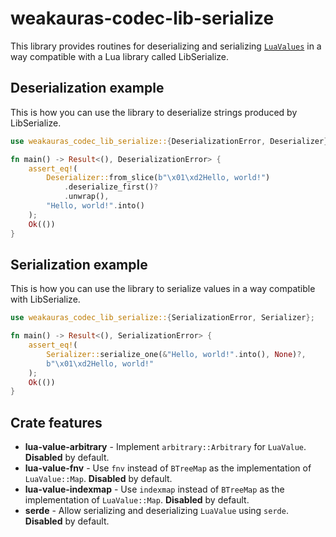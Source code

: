 # weakauras-codec-lib-serialize

This library provides routines for deserializing and serializing [`LuaValues`]
in a way compatible with a Lua library called LibSerialize.

## Deserialization example

This is how you can use the library to deserialize strings produced by LibSerialize.

```rust
use weakauras_codec_lib_serialize::{DeserializationError, Deserializer};

fn main() -> Result<(), DeserializationError> {
    assert_eq!(
        Deserializer::from_slice(b"\x01\xd2Hello, world!")
            .deserialize_first()?
            .unwrap(),
        "Hello, world!".into()
    );
    Ok(())
}
```

## Serialization example

This is how you can use the library to serialize values in a way compatible with LibSerialize.

```rust
use weakauras_codec_lib_serialize::{SerializationError, Serializer};

fn main() -> Result<(), SerializationError> {
    assert_eq!(
        Serializer::serialize_one(&"Hello, world!".into(), None)?,
        b"\x01\xd2Hello, world!"
    );
    Ok(())
}
```

## Crate features

* **lua-value-arbitrary** - Implement `arbitrary::Arbitrary` for `LuaValue`. **Disabled** by default.
* **lua-value-fnv** - Use `fnv` instead of `BTreeMap` as the implementation of `LuaValue::Map`. **Disabled** by default.
* **lua-value-indexmap** - Use `indexmap` instead of `BTreeMap` as the implementation of `LuaValue::Map`. **Disabled** by default.
* **serde** - Allow serializing and deserializing `LuaValue` using `serde`. **Disabled** by default.

[`LuaValues`]: https://docs.rs/weakauras-codec-lua-value/latest/weakauras_codec_lua_value/enum.LuaValue.html
